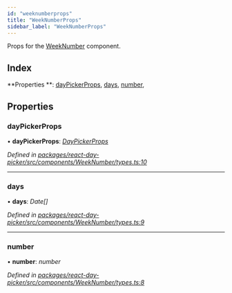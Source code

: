 ```yaml
---
id: "weeknumberprops"
title: "WeekNumberProps"
sidebar_label: "WeekNumberProps"
---
```


Props for the [WeekNumber](../index.md#weeknumber) component.

## Index

**Properties **: [dayPickerProps](weeknumberprops.md#daypickerprops), [days](weeknumberprops.md#days), [number](weeknumberprops.md#number), 

## Properties

###  dayPickerProps

• **dayPickerProps**: *[DayPickerProps](daypickerprops.md)*

*Defined in [packages/react-day-picker/src/components/WeekNumber/types.ts:10](https://github.com/gpbl/react-day-picker/blob/a13347e4/packages/react-day-picker/src/components/WeekNumber/types.ts#L10)*

___

###  days

• **days**: *Date[]*

*Defined in [packages/react-day-picker/src/components/WeekNumber/types.ts:9](https://github.com/gpbl/react-day-picker/blob/a13347e4/packages/react-day-picker/src/components/WeekNumber/types.ts#L9)*

___

###  number

• **number**: *number*

*Defined in [packages/react-day-picker/src/components/WeekNumber/types.ts:8](https://github.com/gpbl/react-day-picker/blob/a13347e4/packages/react-day-picker/src/components/WeekNumber/types.ts#L8)*
